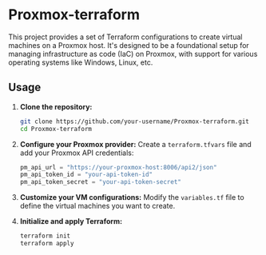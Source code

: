 # Proxmox-terraform

This project provides a set of Terraform configurations to create virtual machines on a Proxmox host. It's designed to be a foundational setup for managing infrastructure as code (IaC) on Proxmox, with support for various operating systems like Windows, Linux, etc.

## Usage

1.  **Clone the repository:**
    ```bash
    git clone https://github.com/your-username/Proxmox-terraform.git
    cd Proxmox-terraform
    ```

2.  **Configure your Proxmox provider:**
    Create a `terraform.tfvars` file and add your Proxmox API credentials:
    ```terraform
    pm_api_url = "https://your-proxmox-host:8006/api2/json"
    pm_api_token_id = "your-api-token-id"
    pm_api_token_secret = "your-api-token-secret"
    ```

3.  **Customize your VM configurations:**
    Modify the `variables.tf` file to define the virtual machines you want to create.

4.  **Initialize and apply Terraform:**
    ```bash
    terraform init
    terraform apply
    ```
